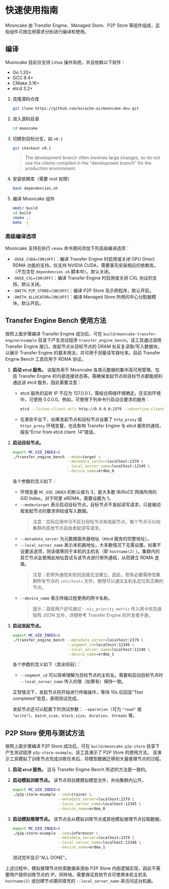 # 快速使用指南

Mooncake 由 Transfer Engine、Managed Store、P2P Store 等组件组成，这些组件可按应用需求分别进行编译和使用。

## 编译
Mooncake 目前仅支持 Linux 操作系统，并且依赖以下软件：
- Go 1.20+
- GCC 9.4+
- CMake 3.16+
- etcd 3.2+

1. 克隆源码仓库
   ```bash
   git clone https://github.com/kvcache-ai/mooncake-dev.git
   ```
2. 进入源码目录
   ```bash
   cd mooncake
   ```

3. 切换到目标分支，如 `v0.1`
   ```bash
   git checkout v0.1
   ```

   > The development branch often involves large changes, so do not use the clients compiled in the "development branch" for the production environment.

5. 安装依赖库（需要 root 权限）
   ```bash
   bash dependencies.sh
   ```

6. 编译 Mooncake 组件
   ```bash
   mkdir build
   cd build
   cmake ..
   make -j
   ```

### 高级编译选项
Mooncake 支持在执行 `cmake` 命令期间添加下列高级编译选项：
- `-DUSE_CUDA=[ON|OFF]`：编译 Transfer Engine 时启用或关闭 GPU Direct RDMA 功能的支持。仅支持 NVIDIA CUDA，需要事先安装相应的依赖库。（不包含在 `dependencies.sh` 脚本中）。默认关闭。
- `-DUSE_CXL=[ON|OFF]`：编译 Transfer Engine 时启用或关闭 CXL 协议的支持。默认关闭。
- `-DWITH_P2P_STORE=[ON|OFF]`：编译 P2P Store 及示例程序，默认开启。
- `-DWITH_ALLOCATOR=[ON|OFF]`：编译 Managed Store 所用的中心分配器模块，默认开启。

## Transfer Engine Bench 使用方法
按照上面步骤编译 Transfer Engine 成功后，可在 `build/mooncake-transfer-engine/example` 目录下产生测试程序 `transfer_engine_bench`。该工具通过调用 Transfer Engine 接口，发起节点从目标节点的 DRAM 处反复读取/写入数据块，以展示 Transfer Engine 的基本用法，并可用于测量读写吞吐率。目前 Transfer Engine Bench 工具仅用于 RDMA 协议。

1. **启动 `etcd` 服务。** 该服务用于 Mooncake 各类元数据的集中高可用管理，包括 Transfer Engine 的内部连接状态等。需确保发起节点和目标节点都能顺利通达该 etcd 服务，因此需要注意：
   - etcd 服务的监听 IP 不应为 127.0.0.1，需结合网络环境确定。在实验环境中，可使用 0.0.0.0。例如，可使用下列命令行启动合要求的服务：
      ```bash
      etcd --listen-client-urls http://0.0.0.0:2379 --advertise-client-urls http://localhost:2379
      ```
   - 在某些平台下，如果发起节点和目标节点设置了 `http_proxy` 或 `https_proxy` 环境变量，也会影响 Transfer Engine 与 etcd 服务的通信，报告“Error from etcd client: 14”错误。

2. **启动目标节点。**
    ```bash
    export MC_GID_INDEX=1
    ./transfer_engine_bench --mode=target \
                            --metadata_server=localhost:2379 \
                            --local_server_name=localhost:12345 \
                            --device_name=erdma_0
    ```
   各个参数的含义如下：
   - 环境变量 `MC_GID_INDEX` 的默认值为 3，是大多数 IB/RoCE 网络所用的 GID Index。对于阿里 eRDMA，需要设置为 1。
   - `--mode=target` 表示启动目标节点。目标节点不发起读写请求，只是被动按发起节点的要求供给或写入数据。
      > 注意：实际应用中可不区分目标节点和发起节点，每个节点可以向集群内其他节点自由发起读写请求。
   - `--metadata_server` 为元数据服务器地址（etcd 服务的完整地址）。
   - `--local_server_name` 表示本机器地址，大多数情况下无需设置。如果不设置该选项，则该值等同于本机的主机名（即 `hostname(2)` ）。集群内的其它节点会使用此地址尝试与该节点进行带外通信，从而建立 RDMA 连接。
      > 注意：若带外通信失败则连接无法建立。因此，若有必要需修改集群所有节点的 `/etc/hosts` 文件，使得可以通过主机名定位到正确的节点。
   - `--device_name` 表示传输过程使用的网卡名称。
      > 提示：高级用户还可通过 `--nic_priority_matrix` 传入网卡优先级矩阵 JSON 文件，详细参考 Transfer Engine 的开发者手册。

1. **启动发起节点。**
    ```bash
    export MC_GID_INDEX=1
    ./transfer_engine_bench --metadata_server=localhost:2379 \
                            --segment_id=localhost:12345 \
                            --local_server_name=localhost:12346 \
                            --device_name=erdma_1
    ```
   各个参数的含义如下（其余同前）：
   - `--segment_id` 可以简单理解为目标节点的主机名，需要和启动目标节点时 `--local_server_name` 传入的值（如果有）保持一致。
   
   正常情况下，发起节点将开始进行传输操作，等待 10s 后回显“Test completed”信息，表明测试完成。

   发起节点还可以配置下列测试参数：`--operation`（可为 `"read"` 或 `"write"`）、`batch_size`、`block_size`、`duration`、`threads` 等。



## P2P Store 使用与测试方法
按照上面步骤编译 P2P Store 成功后，可在 `build/mooncake-p2p-store` 目录下产生测试程序 `p2p-store-example`。该工具演示了 P2P Store 的使用方法。
该演示工具模拟了训练节点完成训练任务后，将模型数据迁移到大量推理节点的过程。
1. **启动 `etcd` 服务。** 这与 Transfer Engine Bench 所述的方法是一致的。
   
2. **启动模拟训练节点。** 该节点将创建模拟模型文件，并向集群内公开。
   ```bash
   export MC_GID_INDEX=1
   ./p2p-store-example --cmd=trainer \
                       --metadata_server=localhost:2379 \
                       --local_server_name=localhost:12345 \
                       --device_name=erdma_0
   ```

3. **启动模拟推理节点。** 该节点会从模拟训练节点或其他模拟推理节点拉取数据。
   ```bash
   export MC_GID_INDEX=1
   ./p2p-store-example --cmd=inferencer \
                       --metadata_server=localhost:2379 \
                       --local_server_name=localhost:12346 \
                       --device_name=erdma_1
   ```
   测试完毕显示“ALL DONE”。

上述过程中，模拟推理节点检索数据来源由 P2P Store 内部逻辑实现，因此不需要用户提供训练节点的 IP。同样地，需要保证其他节点可使用本机主机名 `hostname(2)` 或创建节点期间填充的 `--local_server_name` 来访问这台机器。
